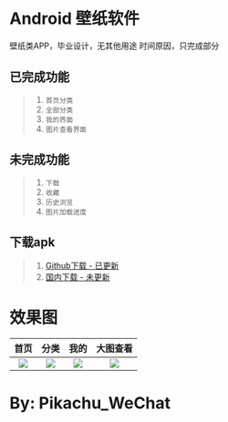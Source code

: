 Android 壁纸软件
==============
壁纸类APP，毕业设计，无其他用途
时间原因，只完成部分


已完成功能
---
>1. `首页分类` 
>2. `全部分类`
>3. `我的界面`
>4. `图片查看界面`

未完成功能
---
>1. `下载`
>2. `收藏`
>3. `历史浏览`
>4. `图片加载进度`

下载apk
---
>1. [Github下载 - 已更新](wallpaper/app/image/release/app-release.apk)
>2. [国内下载 - 未更新](https://wwa.lanzous.com/i6zhqjjwoqf)

效果图
===
|首页|分类|我的|大图查看|
|:---:|:---:|:---:|:---:|
| ![](/image/1.jpg) | ![](/image/2.jpg) | ![](/image/3.jpg) | ![](/image/4.jpg) |

By: Pikachu_WeChat
===
